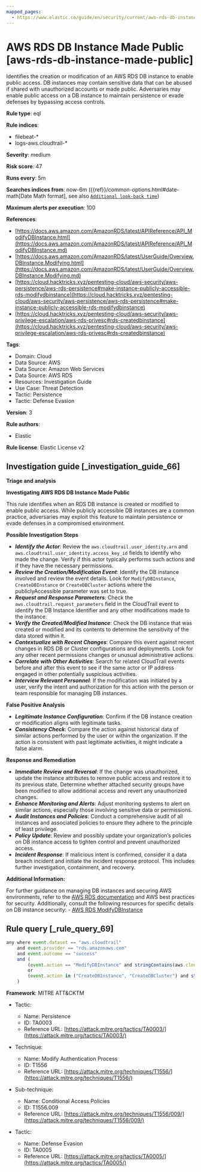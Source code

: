 ```yaml
---
mapped_pages:
  - https://www.elastic.co/guide/en/security/current/aws-rds-db-instance-made-public.html
---
```


# AWS RDS DB Instance Made Public [aws-rds-db-instance-made-public]

Identifies the creation or modification of an AWS RDS DB instance to enable public access. DB instances may contain sensitive data that can be abused if shared with unauthorized accounts or made public. Adversaries may enable public access on a DB instance to maintain persistence or evade defenses by bypassing access controls.

**Rule type**: eql

**Rule indices**:

* filebeat-*
* logs-aws.cloudtrail-*

**Severity**: medium

**Risk score**: 47

**Runs every**: 5m

**Searches indices from**: now-6m ({{ref}}/common-options.html#date-math[Date Math format], see also [`Additional look-back time`](docs-content://solutions/security/detect-and-alert/create-detection-rule.md#rule-schedule))

**Maximum alerts per execution**: 100

**References**:

* [https://docs.aws.amazon.com/AmazonRDS/latest/APIReference/API_ModifyDBInstance.html](https://docs.aws.amazon.com/AmazonRDS/latest/APIReference/API_ModifyDBInstance.md)
* [https://docs.aws.amazon.com/AmazonRDS/latest/UserGuide/Overview.DBInstance.Modifying.html](https://docs.aws.amazon.com/AmazonRDS/latest/UserGuide/Overview.DBInstance.Modifying.md)
* [https://cloud.hacktricks.xyz/pentesting-cloud/aws-security/aws-persistence/aws-rds-persistence#make-instance-publicly-accessible-rds-modifydbinstance](https://cloud.hacktricks.xyz/pentesting-cloud/aws-security/aws-persistence/aws-rds-persistence#make-instance-publicly-accessible-rds-modifydbinstance)
* [https://cloud.hacktricks.xyz/pentesting-cloud/aws-security/aws-privilege-escalation/aws-rds-privesc#rds-createdbinstance](https://cloud.hacktricks.xyz/pentesting-cloud/aws-security/aws-privilege-escalation/aws-rds-privesc#rds-createdbinstance)

**Tags**:

* Domain: Cloud
* Data Source: AWS
* Data Source: Amazon Web Services
* Data Source: AWS RDS
* Resources: Investigation Guide
* Use Case: Threat Detection
* Tactic: Persistence
* Tactic: Defense Evasion

**Version**: 3

**Rule authors**:

* Elastic

**Rule license**: Elastic License v2

## Investigation guide [_investigation_guide_66]

**Triage and analysis**

**Investigating AWS RDS DB Instance Made Public**

This rule identifies when an RDS DB instance is created or modified to enable public access. While publicly accessible DB instances are a common practice, adversaries may exploit this feature to maintain persistence or evade defenses in a compromised environment.

**Possible Investigation Steps**

* ***Identify the Actor***: Review the `aws.cloudtrail.user_identity.arn` and `aws.cloudtrail.user_identity.access_key_id` fields to identify who made the change. Verify if this actor typically performs such actions and if they have the necessary permissions.
* ***Review the Creation/Modification Event***: Identify the DB instance involved and review the event details. Look for `ModifyDBInstance`, `CreateDBInstance` or `CreateDBCluster` actions where the publiclyAccessible parameter was set to true.
* ***Request and Response Parameters***: Check the `aws.cloudtrail.request_parameters` field in the CloudTrail event to identify the DB Instance Identifier and any other modifications made to the instance.
* ***Verify the Created/Modified Instance***: Check the DB instance that was created or modified and its contents to determine the sensitivity of the data stored within it.
* ***Contextualize with Recent Changes***: Compare this event against recent changes in RDS DB or Cluster configurations and deployments. Look for any other recent permissions changes or unusual administrative actions.
* ***Correlate with Other Activities***: Search for related CloudTrail events before and after this event to see if the same actor or IP address engaged in other potentially suspicious activities.
* ***Interview Relevant Personnel***: If the modification was initiated by a user, verify the intent and authorization for this action with the person or team responsible for managing DB instances.

**False Positive Analysis**

* ***Legitimate Instance Configuration***: Confirm if the DB instance creation or modification aligns with legitimate tasks.
* ***Consistency Check***: Compare the action against historical data of similar actions performed by the user or within the organization. If the action is consistent with past legitimate activities, it might indicate a false alarm.

**Response and Remediation**

* ***Immediate Review and Reversal***: If the change was unauthorized, update the instance attributes to remove public access and restore it to its previous state. Determine whether attached security groups have been modified to allow additional access and revert any unauthorized changes.
* ***Enhance Monitoring and Alerts***: Adjust monitoring systems to alert on similar actions, especially those involving sensitive data or permissions.
* ***Audit Instances and Policies***: Conduct a comprehensive audit of all instances and associated policies to ensure they adhere to the principle of least privilege.
* ***Policy Update***: Review and possibly update your organization’s policies on DB instance access to tighten control and prevent unauthorized access.
* ***Incident Response***: If malicious intent is confirmed, consider it a data breach incident and initiate the incident response protocol. This includes further investigation, containment, and recovery.

**Additional Information:**

For further guidance on managing DB instances and securing AWS environments, refer to the [AWS RDS documentation](https://docs.aws.amazon.com/AmazonRDS/latest/UserGuide/CHAP_RDS_Managing.md) and AWS best practices for security. Additionally, consult the following resources for specific details on DB instance security: - [AWS RDS ModifyDBInstance](https://docs.aws.amazon.com/AmazonRDS/latest/APIReference/API_ModifyDBInstance.md)


## Rule query [_rule_query_69]

```js
any where event.dataset == "aws.cloudtrail"
    and event.provider == "rds.amazonaws.com"
    and event.outcome == "success"
    and (
        (event.action == "ModifyDBInstance" and stringContains(aws.cloudtrail.request_parameters, "publiclyAccessible=true"))
        or
        (event.action in ("CreateDBInstance", "CreateDBCluster") and stringContains(aws.cloudtrail.request_parameters, "publiclyAccessible=true"))
    )
```

**Framework**: MITRE ATT&CKTM

* Tactic:

    * Name: Persistence
    * ID: TA0003
    * Reference URL: [https://attack.mitre.org/tactics/TA0003/](https://attack.mitre.org/tactics/TA0003/)

* Technique:

    * Name: Modify Authentication Process
    * ID: T1556
    * Reference URL: [https://attack.mitre.org/techniques/T1556/](https://attack.mitre.org/techniques/T1556/)

* Sub-technique:

    * Name: Conditional Access Policies
    * ID: T1556.009
    * Reference URL: [https://attack.mitre.org/techniques/T1556/009/](https://attack.mitre.org/techniques/T1556/009/)

* Tactic:

    * Name: Defense Evasion
    * ID: TA0005
    * Reference URL: [https://attack.mitre.org/tactics/TA0005/](https://attack.mitre.org/tactics/TA0005/)



